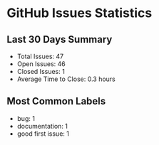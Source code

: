 # GitHub Issues Statistics

## Last 30 Days Summary
- Total Issues: 47
- Open Issues: 46
- Closed Issues: 1
- Average Time to Close: 0.3 hours

## Most Common Labels
- bug: 1
- documentation: 1
- good first issue: 1
